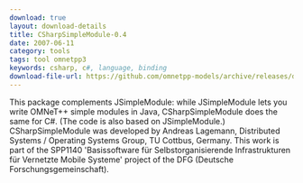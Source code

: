 ```yaml
---
download: true
layout: download-details
title: CSharpSimpleModule-0.4
date: 2007-06-11
category: tools
tags: tool omnetpp3
keywords: csharp, c#, language, binding
download-file-url: https://github.com/omnetpp-models/archive/releases/download/tools/csharpsimplemodule-0.4.tbz
---
```


This package complements JSimpleModule: while JSimpleModule lets you write
OMNeT++ simple modules in Java, CSharpSimpleModule does the same for C#. (The
code is also based on JSimpleModule.) CSharpSimpleModule was developed by
Andreas Lagemann, Distributed Systems / Operating Systems Group, TU Cottbus,
Germany. This work is part of the SPP1140 'Basissoftware für
Selbstorganisierende Infrastrukturen für Vernetzte Mobile Systeme' project of
the DFG (Deutsche Forschungsgemeinschaft).
